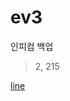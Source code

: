 # ev3

인피컴 백업

> 2, 215

[line](http://www.inpharmix.com/jps/PID_Controller_For_Lego_Mindstorms_Robots.html)
